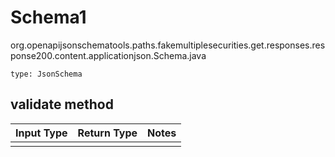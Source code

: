 # Schema1
org.openapijsonschematools.paths.fakemultiplesecurities.get.responses.response200.content.applicationjson.Schema.java
```
type: JsonSchema
```

## validate method
Input Type | Return Type | Notes
------------ | ------------- | -------------
 |  |
